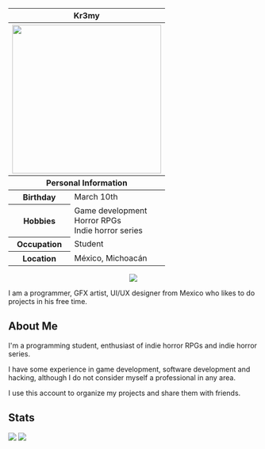 <table width="300px" align="right">
<thead>
  <tr>
    <th colspan="2">Kr3my<br/></th>
  </tr>
  <tr>
    <th colspan="2"><img height="300px" src="https://media.tenor.com/gSgWPL-Q0RIAAAAi/reimu-touhou.gif"></th>
  </tr>
  <tr>
    <th colspan="2">Personal Information</th>
  </tr>
</thead>
<tbody>
  <tr>
    <th>Birthday</th>
    <td>March 10th</td>
  </tr>
  <tr>
    <th>Hobbies</th>
    <td>Game development<br/>Horror RPGs<br/>Indie horror series</td>
  </tr>
  <tr>
    <th>Occupation</th>
    <td>Student</td>
  </tr>
  <tr>
    <th>Location</th>
    <td>México, Michoacán</td>
  </tr>
</tbody>
</table>

<p align="center">
  <a href="https://count.getloli.com/"><img src="https://count.getloli.com/get/@:Kr3my"></a>
</p>

I am a programmer, GFX artist, UI/UX designer from Mexico who likes to do projects in his free time.

## About Me

I'm a programming student, enthusiast of indie horror RPGs and indie horror series.

I have some experience in game development, software development and hacking, although I do not consider myself a professional in any area.

I use this account to organize my projects and share them with friends.

## Stats

<img src="https://github-readme-stats.vercel.app/api?username=Kr3my&theme=dark&hide_border=false&include_all_commits=false&count_private=false"/>
<img src="https://github-readme-stats.vercel.app/api/top-langs/?username=Kr3my&theme=dark&hide_border=false&include_all_commits=false&count_private=false&layout=compact"/>
